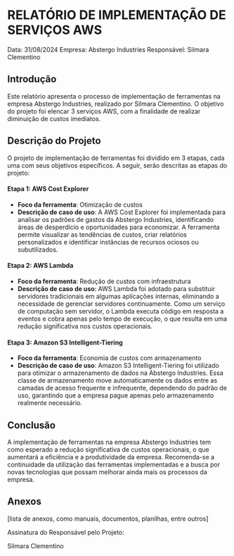 # RELATÓRIO DE IMPLEMENTAÇÃO DE SERVIÇOS AWS

Data: 31/08/2024
Empresa: Abstergo Industries 
Responsável: Silmara Clementino

## Introdução
Este relatório apresenta o processo de implementação de ferramentas na empresa Abstergo Industries, realizado por Silmara Clementino. O objetivo do projeto foi elencar 3 serviços AWS, com a finalidade de realizar diminuição de custos imediatos.

## Descrição do Projeto
O projeto de implementação de ferramentas foi dividido em 3 etapas, cada uma com seus objetivos específicos. A seguir, serão descritas as etapas do projeto:

#### **Etapa 1: AWS Cost Explorer**
- **Foco da ferramenta**: Otimização de custos
- **Descrição de caso de uso**: A AWS Cost Explorer foi implementada para analisar os padrões de gastos da Abstergo Industries, identificando áreas de desperdício e oportunidades para economizar. A ferramenta permite visualizar as tendências de custos, criar relatórios personalizados e identificar instâncias de recursos ociosos ou subutilizados.

#### **Etapa 2: AWS Lambda**
- **Foco da ferramenta**: Redução de custos com infraestrutura
- **Descrição de caso de uso**: AWS Lambda foi adotado para substituir servidores tradicionais em algumas aplicações internas, eliminando a necessidade de gerenciar servidores continuamente. Como um serviço de computação sem servidor, o Lambda executa código em resposta a eventos e cobra apenas pelo tempo de execução, o que resulta em uma redução significativa nos custos operacionais.

#### **Etapa 3: Amazon S3 Intelligent-Tiering**
- **Foco da ferramenta**: Economia de custos com armazenamento
- **Descrição de caso de uso**: Amazon S3 Intelligent-Tiering foi utilizado para otimizar o armazenamento de dados na Abstergo Industries. Essa classe de armazenamento move automaticamente os dados entre as camadas de acesso frequente e infrequente, dependendo do padrão de uso, garantindo que a empresa pague apenas pelo armazenamento realmente necessário.



## Conclusão
A implementação de ferramentas na empresa Abstergo Industries tem como esperado a redução significativa de custos operacionais, o que aumentará a eficiência e a produtividade da empresa. Recomenda-se a continuidade da utilização das ferramentas implementadas e a busca por novas tecnologias que possam melhorar ainda mais os processos da empresa.

## Anexos

[lista de anexos, como manuais, documentos, planilhas, entre outros]

Assinatura do Responsável pelo Projeto:

Silmara Clementino
